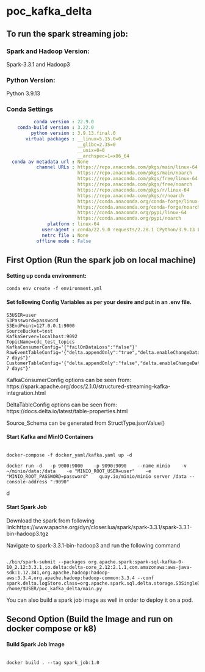 # poc_kafka_delta

## To run the spark streaming job:

### Spark and Hadoop Version:
<p> Spark-3.3.1 and Hadoop3 </p>

### Python Version:
Python 3.9.13

### Conda Settings

```yaml
          conda version : 22.9.0
    conda-build version : 3.22.0
         python version : 3.9.13.final.0
       virtual packages : __linux=5.15.0=0
                          __glibc=2.35=0
                          __unix=0=0
                          __archspec=1=x86_64
  conda av metadata url : None
           channel URLs : https://repo.anaconda.com/pkgs/main/linux-64
                          https://repo.anaconda.com/pkgs/main/noarch
                          https://repo.anaconda.com/pkgs/free/linux-64
                          https://repo.anaconda.com/pkgs/free/noarch
                          https://repo.anaconda.com/pkgs/r/linux-64
                          https://repo.anaconda.com/pkgs/r/noarch
                          https://conda.anaconda.org/conda-forge/linux-64
                          https://conda.anaconda.org/conda-forge/noarch
                          https://conda.anaconda.org/pypi/linux-64
                          https://conda.anaconda.org/pypi/noarch
               platform : linux-64
             user-agent : conda/22.9.0 requests/2.28.1 CPython/3.9.13 Linux/5.15.0-52-generic ubuntu/22.04.1 glibc/2.35
             netrc file : None  
           offline mode : False
```

## First Option (Run the spark job on local machine) 

#### Setting up conda environment:

```console
conda env create -f environment.yml

```

#### Set following Config Variables as per your desire and put in an .env file.
```console
S3USER=user
S3Password=password
S3EndPoint=127.0.0.1:9000
SourceBucket=test
KafkaServer=localhost:9092
TopicName=cdc_test_topics
KafkaConsumerConfig='{"failOnDataLoss":"false"}'
RawEventTableConfig='{"delta.appendOnly":"true","delta.enableChangeDataFeed":"true","delta.deletedFileRetentionDuration":"interval 7 days"}'
CustomerTableConfig='{"delta.appendOnly":"false","delta.enableChangeDataFeed":"true","delta.deletedFileRetentionDuration":"interval 7 days"}'

```
<p> KafkaConsumerConfig options can be seen from: https://spark.apache.org/docs/2.1.0/structured-streaming-kafka-integration.html </p>
<p> DeltaTableConfig options can be seen from: https://docs.delta.io/latest/table-properties.html </p>
<p> Source_Schema can be generated from StructType.jsonValue() </p>

#### Start Kafka and MinIO Containers


```console

docker-compose -f docker_yaml/kafka.yaml up -d

docker run -d   -p 9000:9000    -p 9090:9090    --name minio    -v ~/minio/data:/data    -e "MINIO_ROOT_USER=user"    -e "MINIO_ROOT_PASSWORD=password"    quay.io/minio/minio server /data --console-address ":9090"

```
d
#### Start Spark Job


<p> Download the spark from following link:https://www.apache.org/dyn/closer.lua/spark/spark-3.3.1/spark-3.3.1-bin-hadoop3.tgz </p>
<p> Navigate to spark-3.3.1-bin-hadoop3 and run the following command </p>

```console

./bin/spark-submit --packages org.apache.spark:spark-sql-kafka-0-10_2.12:3.3.1,io.delta:delta-core_2.12:2.1.1,com.amazonaws:aws-java-sdk:1.12.341,org.apache.hadoop:hadoop-aws:3.3.4,org.apache.hadoop:hadoop-common:3.3.4 --conf spark.delta.logStore.class=org.apache.spark.sql.delta.storage.S3SingleDriverLogStore /home/$USER/poc_kafka_delta/main.py

```

<p> You can also build a spark job image as well in order to deploy it on a pod. </p>


## Second Option (Build the Image and run on docker compose or k8) 

#### Build Spark Job Image

```console

docker build . --tag spark_job:1.0

```